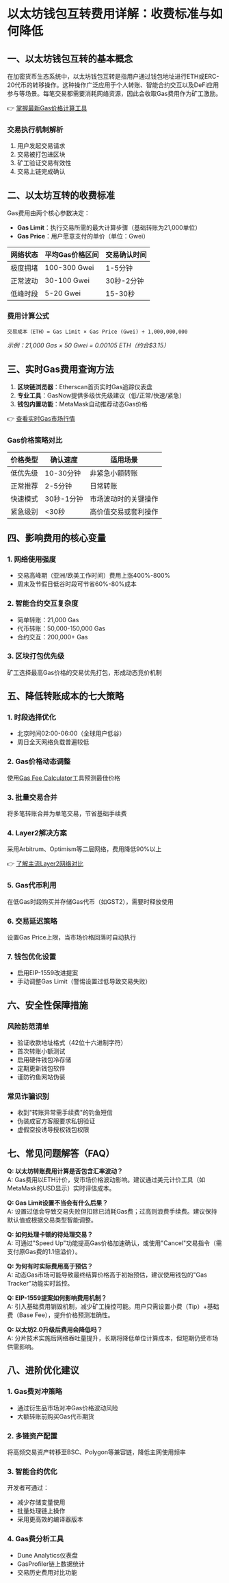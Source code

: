 # 以太坊钱包互转费用详解：收费标准与如何降低

## 一、以太坊钱包互转的基本概念
在加密货币生态系统中，以太坊钱包互转是指用户通过钱包地址进行ETH或ERC-20代币的转移操作。这种操作广泛应用于个人转账、智能合约交互以及DeFi应用参与等场景。每笔交易都需要消耗网络资源，因此会收取Gas费用作为矿工激励。

👉 [掌握最新Gas价格计算工具](https://bit.ly/okx_welcome)

### 交易执行机制解析
1. 用户发起交易请求
2. 交易被打包进区块
3. 矿工验证交易有效性
4. 交易上链完成确认

## 二、以太坊互转的收费标准
Gas费用由两个核心参数决定：
- **Gas Limit**：执行交易所需的最大计算步骤（基础转账为21,000单位）
- **Gas Price**：用户愿意支付的单价（单位：Gwei）

| 网络状态       | 平均Gas价格区间 | 交易确认时间 |
|----------------|------------------|--------------|
| 极度拥堵       | 100-300 Gwei     | 1-5分钟      |
| 正常波动       | 30-100 Gwei      | 30秒-2分钟   |
| 低峰时段       | 5-20 Gwei        | 15-30秒      |

### 费用计算公式
```
交易成本（ETH）= Gas Limit × Gas Price (Gwei) ÷ 1,000,000,000
```
*示例：21,000 Gas × 50 Gwei = 0.00105 ETH（约合$3.15）*

## 三、实时Gas费用查询方法
1. **区块链浏览器**：Etherscan首页实时Gas追踪仪表盘
2. **专业工具**：GasNow提供多级优先级建议（低/正常/快速/紧急）
3. **钱包内置功能**：MetaMask自动推荐动态Gas价格

👉 [查看实时Gas市场行情](https://bit.ly/okx_welcome)

### Gas价格策略对比
| 价格类型 | 确认速度 | 适用场景               |
|----------|----------|------------------------|
| 低优先级 | 10-30分钟| 非紧急小额转账         |
| 正常推荐 | 2-5分钟  | 日常转账               |
| 快速模式 | 30秒-1分钟| 市场波动时的关键操作   |
| 紧急级别 | <30秒   | 高价值交易或套利操作   |

## 四、影响费用的核心变量
### 1. 网络使用强度
- 交易高峰期（亚洲/欧美工作时间）费用上涨400%-800%
- 周末及节假日低谷时段可节省60%-80%成本

### 2. 智能合约交互复杂度
- 简单转账：21,000 Gas
- 代币转账：50,000-150,000 Gas
- 合约交互：200,000+ Gas

### 3. 区块打包优先级
矿工选择最高Gas价格的交易优先打包，形成动态竞价机制

## 五、降低转账成本的七大策略
### 1. 时段选择优化
- 北京时间02:00-06:00（全球用户低谷）
- 周日全天网络负载普遍较低

### 2. Gas价格动态调整
使用[Gas Fee Calculator](https://example.com)工具预测最佳价格

### 3. 批量交易合并
将多笔转账合并为单笔交易，节省基础手续费

### 4. Layer2解决方案
采用Arbitrum、Optimism等二层网络，费用降低90%以上

👉 [了解主流Layer2网络对比](https://bit.ly/okx_welcome)

### 5. Gas代币利用
在低Gas时段购买并存储Gas代币（如GST2），需要时释放使用

### 6. 交易延迟策略
设置Gas Price上限，当市场价格回落时自动执行

### 7. 钱包优化设置
- 启用EIP-1559改进提案
- 手动调整Gas Limit（警惕设置过低导致交易失败）

## 六、安全性保障措施
### 风险防范清单
- 验证收款地址格式（42位十六进制字符）
- 首次转账小额测试
- 启用硬件钱包冷存储
- 定期更新钱包软件
- 谨防钓鱼网站伪装

### 常见诈骗识别
- 收到"转账异常需手续费"的钓鱼短信
- 伪装成官方客服要求私钥验证
- 虚假空投诱导授权钱包权限

## 七、常见问题解答（FAQ）

**Q: 以太坊转账费用计算是否包含汇率波动？**  
A: Gas费用以ETH计价，受市场价格波动影响。建议通过美元计价工具（如MetaMask的USD显示）实时评估成本。

**Q: Gas Limit设置不当会有什么后果？**  
A: 设置过低会导致交易失败但扣除已消耗Gas费；过高则浪费手续费。建议保持默认值或根据交易类型智能调整。

**Q: 如何处理卡顿的待处理交易？**  
A: 可通过"Speed Up"功能提高Gas价格加速确认，或使用"Cancel"交易指令（需支付原Gas费的1.1倍溢价）。

**Q: 为何有时实际费用高于预估？**  
A: 动态Gas市场可能导致最终结算价格高于初始预估，建议使用钱包的"Gas Tracker"功能实时监控。

**Q: EIP-1559提案如何影响费用机制？**  
A: 引入基础费用销毁机制，减少矿工操控可能。用户只需设置小费（Tip）+基础费（Base Fee），提升价格预测准确性。

**Q: 以太坊2.0升级后费用会降低吗？**  
A: 分片技术实施后网络吞吐量提升，长期将降低单位计算成本，但短期仍受市场供需影响。

## 八、进阶优化建议
### 1. Gas费对冲策略
- 通过衍生品市场对冲Gas价格波动风险
- 大额转账前购买Gas代币期货

### 2. 多链资产配置
将高频交易资产转移至BSC、Polygon等兼容链，降低主网使用频率

### 3. 智能合约优化
开发者可通过：
- 减少存储变量使用
- 批量处理链上操作
- 采用更高效的编译器版本

### 4. Gas费分析工具
- Dune Analytics仪表盘
- GasProfiler链上数据统计
- 交易历史费用对比功能